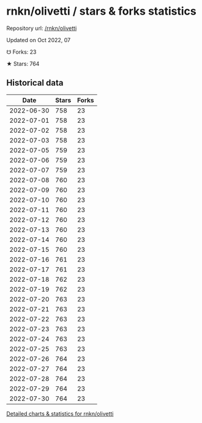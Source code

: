 # rnkn/olivetti / stars & forks statistics

Repository url: [/rnkn/olivetti](https://github.com/rnkn/olivetti)

Updated on Oct 2022, 07

☋ Forks: 23

★ Stars: 764

## Historical data
| Date | Stars | Forks |
|------|-------|-------|
| 2022-06-30 | 758 | 23 | 
| 2022-07-01 | 758 | 23 | 
| 2022-07-02 | 758 | 23 | 
| 2022-07-03 | 758 | 23 | 
| 2022-07-05 | 759 | 23 | 
| 2022-07-06 | 759 | 23 | 
| 2022-07-07 | 759 | 23 | 
| 2022-07-08 | 760 | 23 | 
| 2022-07-09 | 760 | 23 | 
| 2022-07-10 | 760 | 23 | 
| 2022-07-11 | 760 | 23 | 
| 2022-07-12 | 760 | 23 | 
| 2022-07-13 | 760 | 23 | 
| 2022-07-14 | 760 | 23 | 
| 2022-07-15 | 760 | 23 | 
| 2022-07-16 | 761 | 23 | 
| 2022-07-17 | 761 | 23 | 
| 2022-07-18 | 762 | 23 | 
| 2022-07-19 | 762 | 23 | 
| 2022-07-20 | 763 | 23 | 
| 2022-07-21 | 763 | 23 | 
| 2022-07-22 | 763 | 23 | 
| 2022-07-23 | 763 | 23 | 
| 2022-07-24 | 763 | 23 | 
| 2022-07-25 | 763 | 23 | 
| 2022-07-26 | 764 | 23 | 
| 2022-07-27 | 764 | 23 | 
| 2022-07-28 | 764 | 23 | 
| 2022-07-29 | 764 | 23 | 
| 2022-07-30 | 764 | 23 | 


[Detailed charts & statistics for rnkn/olivetti](https://reviewgithub.com/rep/rnkn/olivetti)
